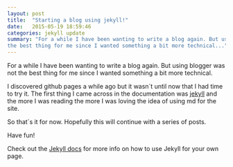 ```yaml
---
layout: post
title:  "Starting a blog using jekyll!"
date:   2015-05-19 18:59:46
categories: jekyll update
summary: "For a while I have been wanting to write a blog again. But using blogger was not
the best thing for me since I wanted something a bit more technical..."
---
```

For a while I have been wanting to write a blog again. But using blogger was not
the best thing for me since I wanted something a bit more technical.

I discovered github pages a while ago but it wasn´t until now that I had time to
try it. The first thing I came across in the documentation was [jekyll][jekyll] and the more
I was reading the more I was loving the idea of using md for the site.

So that´s it for now. Hopefully this will continue with a series of posts.

Have fun!

Check out the [Jekyll docs][jekyll] for more info on how to use Jekyll for your own page.

[jekyll]:      http://jekyllrb.com
